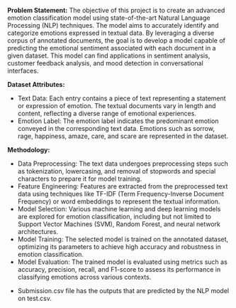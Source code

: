 **Problem Statement:**
The objective of this project is to create an advanced emotion classification model using state-of-the-art Natural Language Processing (NLP) techniques. The model aims to accurately identify and categorize emotions expressed in textual data. By leveraging a diverse corpus of annotated documents, the goal is to develop a model capable of predicting the emotional sentiment associated with each document in a given dataset. This model can find applications in sentiment analysis, customer feedback analysis, and mood detection in conversational interfaces.

**Dataset Attributes:**
* Text Data: Each entry contains a piece of text representing a statement or expression of emotion. The textual documents vary in length and content, reflecting a diverse range of emotional experiences.
* Emotion Label: The emotion label indicates the predominant emotion conveyed in the corresponding text data. Emotions such as sorrow, rage, happiness, amaze, care, and scare are represented in the dataset.

**Methodology:**
* Data Preprocessing: The text data undergoes preprocessing steps such as tokenization, lowercasing, and removal of stopwords and special characters to prepare it for model training.
* Feature Engineering: Features are extracted from the preprocessed text data using techniques like TF-IDF (Term Frequency-Inverse Document Frequency) or word embeddings to represent the textual information.
* Model Selection: Various machine learning and deep learning models are explored for emotion classification, including but not limited to Support Vector Machines (SVM), Random Forest, and neural network architectures.
* Model Training: The selected model is trained on the annotated dataset, optimizing its parameters to achieve high accuracy and robustness in emotion classification.
* Model Evaluation: The trained model is evaluated using metrics such as accuracy, precision, recall, and F1-score to assess its performance in classifying emotions across various contexts.


- Submission.csv file has the outputs that are predicted by the NLP model on test.csv.
